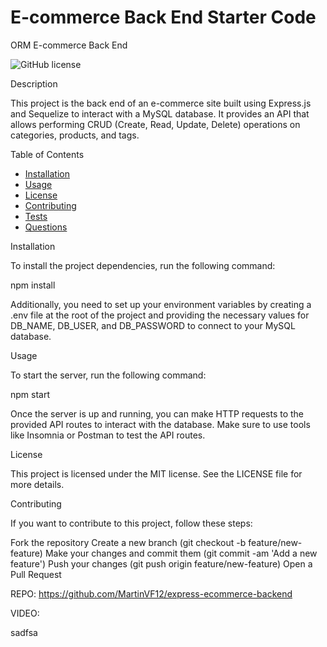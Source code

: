 # E-commerce Back End Starter Code

ORM E-commerce Back End

![GitHub license](https://img.shields.io/badge/license-MIT-blue.svg)

Description

This project is the back end of an e-commerce site built using Express.js and Sequelize to interact with a MySQL database. It provides an API that allows performing CRUD (Create, Read, Update, Delete) operations on categories, products, and tags.

Table of Contents

- [Installation](#installation)
- [Usage](#usage)
- [License](#license)
- [Contributing](#contributing)
- [Tests](#tests)
- [Questions](#questions)

Installation

To install the project dependencies, run the following command:

npm install

Additionally, you need to set up your environment variables by creating a .env file at the root of the project and providing the necessary values for DB_NAME, DB_USER, and DB_PASSWORD to connect to your MySQL database.

Usage

To start the server, run the following command:

npm start

Once the server is up and running, you can make HTTP requests to the provided API routes to interact with the database. Make sure to use tools like Insomnia or Postman to test the API routes.

License

This project is licensed under the MIT license. See the LICENSE file for more details.

Contributing

If you want to contribute to this project, follow these steps:

Fork the repository
Create a new branch (git checkout -b feature/new-feature)
Make your changes and commit them (git commit -am 'Add a new feature')
Push your changes (git push origin feature/new-feature)
Open a Pull Request

REPO: https://github.com/MartinVF12/express-ecommerce-backend 

VIDEO: 

sadfsa

